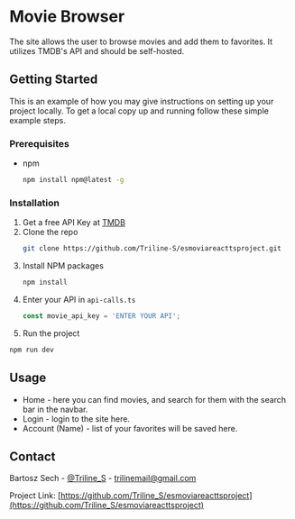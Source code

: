 # Movie Browser

The site allows the user to browse movies and add them to favorites.
It utilizes TMDB's API and should be self-hosted.

## Getting Started

This is an example of how you may give instructions on setting up your project locally.
To get a local copy up and running follow these simple example steps.

### Prerequisites

* npm
  ```sh
  npm install npm@latest -g
  ```

### Installation


1. Get a free API Key at [TMDB](https://api.themoviedb.org)
2. Clone the repo
   ```sh
   git clone https://github.com/Triline-S/esmoviareacttsproject.git
   ```
3. Install NPM packages
   ```sh
   npm install
   ```
4. Enter your API in `api-calls.ts`
   ```js
   const movie_api_key = 'ENTER YOUR API';
   ```
5. Run the project
  ```sh
  npm run dev
  ```

## Usage

 - Home - here you can find movies, and search for them with the search bar in the navbar.
 - Login - login to the site here.
 - Account (Name) - list of your favorites will be saved here.

## Contact

Bartosz Sech - [@Triline_S](https://twitter.com/Triline_S) - trilinemail@gmail.com

Project Link: [https://github.com/Triline_S/esmoviareacttsproject](https://github.com/Triline_S/esmoviareacttsproject)
